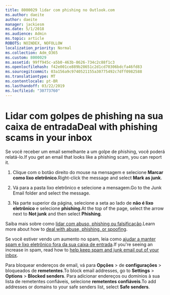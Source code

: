 ```yaml
---
title: 8000029 lidar com phishing no Outlook.com
ms.author: daeite
author: daeite
manager: jackiesm
ms.date: 5/1/2018
ms.audience: Admin
ms.topic: article
ROBOTS: NOINDEX, NOFOLLOW
localization_priority: Normal
ms.collection: Adm_O365
ms.custom: 8000029
ms.assetid: 99ff945c-a5b0-463b-8626-734c2c88f1c3
ms.openlocfilehash: f42e001ce889b28651c2d1cd70306bdcfa46fd83
ms.sourcegitcommit: 03a156a9c9740521155a30775492c7dff0982588
ms.translationtype: MT
ms.contentlocale: pt-BR
ms.lasthandoff: 03/22/2019
ms.locfileid: "30773760"
---
```

# <a name="deal-with-phishing-scams-in-your-inbox"></a><span data-ttu-id="69445-102">Lidar com golpes de phishing na sua caixa de entrada</span><span class="sxs-lookup"><span data-stu-id="69445-102">Deal with phishing scams in your inbox</span></span>

<span data-ttu-id="69445-103">Se você receber um email semelhante a um golpe de phishing, você poderá relatá-lo.</span><span class="sxs-lookup"><span data-stu-id="69445-103">If you get an email that looks like a phishing scam, you can report it.</span></span>
  
1. <span data-ttu-id="69445-104">Clique com o botão direito do mouse na mensagem e selecione **Marcar como lixo eletrônico**.</span><span class="sxs-lookup"><span data-stu-id="69445-104">Right-click the message and select **Mark as junk**.</span></span> 
    
2. <span data-ttu-id="69445-105">Vá para a pasta lixo eletrônico e selecione a mensagem.</span><span class="sxs-lookup"><span data-stu-id="69445-105">Go to the Junk Email folder and select the message.</span></span>
    
3. <span data-ttu-id="69445-106">Na parte superior da página, selecione a seta ao lado de **não é lixo eletrônico** e selecione **phishing**.</span><span class="sxs-lookup"><span data-stu-id="69445-106">At the top of the page, select the arrow next to **Not junk** and then select **Phishing**.</span></span> 
    
<span data-ttu-id="69445-107">Saiba mais sobre como [lidar com abuso, phishing ou falsificação](https://go.microsoft.com/fwlink/p/?linkid=873139).</span><span class="sxs-lookup"><span data-stu-id="69445-107">Learn more about how to [deal with abuse, phishing, or spoofing](https://go.microsoft.com/fwlink/p/?linkid=873139).</span></span>
  
<span data-ttu-id="69445-108">Se você estiver vendo um aumento no spam, leia como [ajudar a manter spam e lixo eletrônico fora da sua caixa de entrada](https://go.microsoft.com/fwlink/p/?linkid=873140).</span><span class="sxs-lookup"><span data-stu-id="69445-108">If you're seeing an increase in spam, read how to [help keep spam and junk email out of your inbox](https://go.microsoft.com/fwlink/p/?linkid=873140).</span></span>
  
<span data-ttu-id="69445-109">Para bloquear endereços de email, vá para **Opções** \> de **configurações** \> bloqueados de **remetentes**.</span><span class="sxs-lookup"><span data-stu-id="69445-109">To block email addresses, go to **Settings** \> **Options** \> **Blocked senders**.</span></span> <span data-ttu-id="69445-110">Para adicionar endereços ou domínios à sua lista de remetentes confiáveis, selecione **remetentes confiáveis**.</span><span class="sxs-lookup"><span data-stu-id="69445-110">To add addresses or domains to your safe senders list, select **Safe senders**.</span></span> 
  


